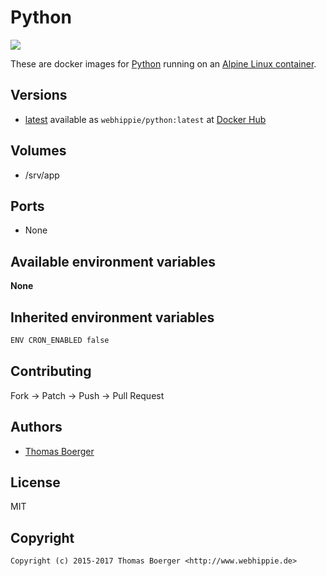 # Python

[![](https://images.microbadger.com/badges/image/webhippie/python.svg)](https://microbadger.com/images/webhippie/python "Get your own image badge on microbadger.com")

These are docker images for [Python](https://www.python.org) running on an [Alpine Linux container](https://registry.hub.docker.com/u/webhippie/alpine/).


## Versions

* [latest](https://github.com/dockhippie/python/tree/master) available as ```webhippie/python:latest``` at [Docker Hub](https://registry.hub.docker.com/u/webhippie/python/)


## Volumes

* /srv/app


## Ports

* None


## Available environment variables

**None**


## Inherited environment variables

```bash
ENV CRON_ENABLED false
```


## Contributing

Fork -> Patch -> Push -> Pull Request


## Authors

* [Thomas Boerger](https://github.com/tboerger)


## License

MIT


## Copyright

```
Copyright (c) 2015-2017 Thomas Boerger <http://www.webhippie.de>
```
